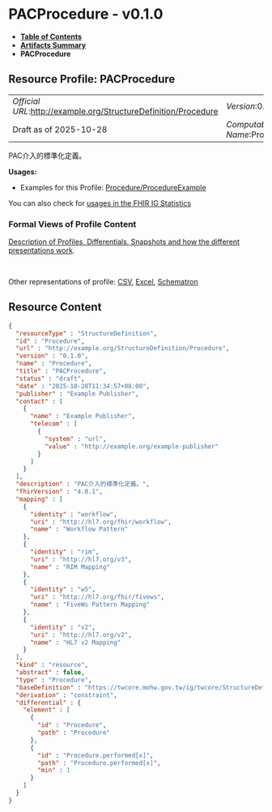 # PACProcedure - v0.1.0

* [**Table of Contents**](toc.md)
* [**Artifacts Summary**](artifacts.md)
* **PACProcedure**

## Resource Profile: PACProcedure 

| | |
| :--- | :--- |
| *Official URL*:http://example.org/StructureDefinition/Procedure | *Version*:0.1.0 |
| Draft as of 2025-10-28 | *Computable Name*:Procedure |

 
PAC介入的標準化定義。 

**Usages:**

* Examples for this Profile: [Procedure/ProcedureExample](Procedure-ProcedureExample.md)

You can also check for [usages in the FHIR IG Statistics](https://packages2.fhir.org/xig/fhir.example|current/StructureDefinition/Procedure)

### Formal Views of Profile Content

 [Description of Profiles, Differentials, Snapshots and how the different presentations work](http://build.fhir.org/ig/FHIR/ig-guidance/readingIgs.html#structure-definitions). 

 

Other representations of profile: [CSV](StructureDefinition-Procedure.csv), [Excel](StructureDefinition-Procedure.xlsx), [Schematron](StructureDefinition-Procedure.sch) 



## Resource Content

```json
{
  "resourceType" : "StructureDefinition",
  "id" : "Procedure",
  "url" : "http://example.org/StructureDefinition/Procedure",
  "version" : "0.1.0",
  "name" : "Procedure",
  "title" : "PACProcedure",
  "status" : "draft",
  "date" : "2025-10-28T11:34:57+08:00",
  "publisher" : "Example Publisher",
  "contact" : [
    {
      "name" : "Example Publisher",
      "telecom" : [
        {
          "system" : "url",
          "value" : "http://example.org/example-publisher"
        }
      ]
    }
  ],
  "description" : "PAC介入的標準化定義。",
  "fhirVersion" : "4.0.1",
  "mapping" : [
    {
      "identity" : "workflow",
      "uri" : "http://hl7.org/fhir/workflow",
      "name" : "Workflow Pattern"
    },
    {
      "identity" : "rim",
      "uri" : "http://hl7.org/v3",
      "name" : "RIM Mapping"
    },
    {
      "identity" : "w5",
      "uri" : "http://hl7.org/fhir/fivews",
      "name" : "FiveWs Pattern Mapping"
    },
    {
      "identity" : "v2",
      "uri" : "http://hl7.org/v2",
      "name" : "HL7 v2 Mapping"
    }
  ],
  "kind" : "resource",
  "abstract" : false,
  "type" : "Procedure",
  "baseDefinition" : "https://twcore.mohw.gov.tw/ig/twcore/StructureDefinition/Procedure-twcore",
  "derivation" : "constraint",
  "differential" : {
    "element" : [
      {
        "id" : "Procedure",
        "path" : "Procedure"
      },
      {
        "id" : "Procedure.performed[x]",
        "path" : "Procedure.performed[x]",
        "min" : 1
      }
    ]
  }
}

```

